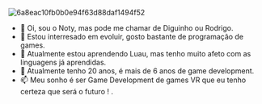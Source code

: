 ![6a8eac10fb0b0e94f63d88daf1494f52](https://user-images.githubusercontent.com/50033767/187330008-4d733608-ed62-4095-9cec-e2753dbad011.gif)
- 👋 Oi, sou o Noty, mas pode me chamar de Diguinho ou Rodrigo.
- 👀 Estou interresado em evoluir, gosto bastante de programação de games.
- 🌱 Atualmente estou aprendendo Luau, mas tenho muito afeto com as linguagens já aprendidas.
- 💞️ Atualmente tenho 20 anos, é mais de 6 anos de game development.
- 📫 Meu sonho é ser Game Development de games VR que eu tenho certeza que será o futuro ! .

<!---
imNoty0/imNoty0 is a ✨ special ✨ repository because its `README.md` (this file) appears on your GitHub profile.
You can click the Preview link to take a look at your changes.
--->
